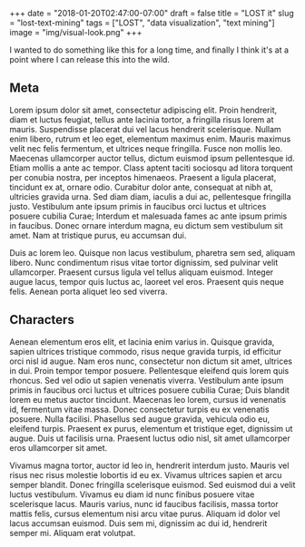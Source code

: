 +++
date = "2018-01-20T02:47:00-07:00"
draft = false
title = "LOST it"
slug = "lost-text-mining"
tags = ["LOST", "data visualization", "text mining"]
image = "img/visual-look.png"
+++

I wanted to do something like this for a long time, and finally I think it's at a point where I can release this into the wild.

## Meta

Lorem ipsum dolor sit amet, consectetur adipiscing elit. Proin hendrerit, diam et luctus feugiat, tellus ante lacinia tortor, a fringilla risus lorem at mauris. Suspendisse placerat dui vel lacus hendrerit scelerisque. Nullam enim libero, rutrum et leo eget, elementum maximus enim. Mauris maximus velit nec felis fermentum, et ultrices neque fringilla. Fusce non mollis leo. Maecenas ullamcorper auctor tellus, dictum euismod ipsum pellentesque id. Etiam mollis a ante ac tempor. Class aptent taciti sociosqu ad litora torquent per conubia nostra, per inceptos himenaeos. Praesent a ligula placerat, tincidunt ex at, ornare odio. Curabitur dolor ante, consequat at nibh at, ultricies gravida urna. Sed diam diam, iaculis a dui ac, pellentesque fringilla justo. Vestibulum ante ipsum primis in faucibus orci luctus et ultrices posuere cubilia Curae; Interdum et malesuada fames ac ante ipsum primis in faucibus. Donec ornare interdum magna, eu dictum sem vestibulum sit amet. Nam at tristique purus, eu accumsan dui.

<div id="word-count"></div>


Duis ac lorem leo. Quisque non lacus vestibulum, pharetra sem sed, aliquam libero. Nunc condimentum risus vitae tortor dignissim, sed pulvinar velit ullamcorper. Praesent cursus ligula vel tellus aliquam euismod. Integer augue lacus, tempor quis luctus ac, laoreet vel eros. Praesent quis neque felis. Aenean porta aliquet leo sed viverra.

## Characters

Aenean elementum eros elit, et lacinia enim varius in. Quisque gravida, sapien ultrices tristique commodo, risus neque gravida turpis, id efficitur orci nisl id augue. Nam eros nunc, consectetur non dictum sit amet, ultrices in dui. Proin tempor tempor posuere. Pellentesque eleifend quis lorem quis rhoncus. Sed vel odio ut sapien venenatis viverra. Vestibulum ante ipsum primis in faucibus orci luctus et ultrices posuere cubilia Curae; Duis blandit lorem eu metus auctor tincidunt. Maecenas leo lorem, cursus id venenatis id, fermentum vitae massa. Donec consectetur turpis eu ex venenatis posuere. Nulla facilisi. Phasellus sed augue gravida, vehicula odio eu, eleifend turpis. Praesent ex purus, elementum et tristique eget, dignissim ut augue. Duis ut facilisis urna. Praesent luctus odio nisl, sit amet ullamcorper eros ullamcorper sit amet.

<div id="char-word-histogram"></div>

Vivamus magna tortor, auctor id leo in, hendrerit interdum justo. Mauris vel risus nec risus molestie lobortis id eu ex. Vivamus ultrices sapien et arcu semper blandit. Donec fringilla scelerisque euismod. Sed euismod dui a velit luctus vestibulum. Vivamus eu diam id nunc finibus posuere vitae scelerisque lacus. Mauris varius, nunc id faucibus facilisis, massa tortor mattis felis, cursus elementum nisi arcu vitae purus. Aliquam id dolor vel lacus accumsan euismod. Duis sem mi, dignissim ac dui id, hendrerit semper mi. Aliquam erat volutpat.

<script src="http://localhost:9001/bundle.js"></script>
